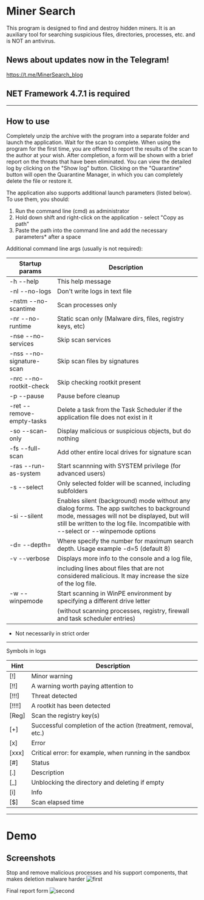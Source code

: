 # Miner Search

This program is designed to find and destroy hidden miners.
It is an auxiliary tool for searching suspicious files, directories, processes, etc. and is NOT an antivirus.

## News about updates now in the Telegram!
https://t.me/MinerSearch_blog

## NET Framework 4.7.1 is required

-----------------------------------------

## How to use

Completely unzip the archive with the program into a separate folder and launch the application. Wait for the scan to complete. When using the program for the first time, you are offered to report the results of the scan to the author at your wish. After completion, a form will be shown with a brief report on the threats that have been eliminated. You can view the detailed log by clicking on the "Show log" button. Clicking on the "Quarantine" button will open the Quarantine Manager, in which you can completely delete the file or restore it.

The application also supports additional launch parameters (listed below). To use them, you should:
1) Run the command line (cmd) as administrator
2) Hold down shift and right-click on the application - select "Copy as path"
3) Paste the path into the command line and add the necessary parameters* after a space

Additional command line args (usually is not required):

| Startup params | Description |                                                                                                           
|----------------|-------------|	                                                                                                          
| -h     --help                | This help message                                                                                        |
| -nl    --no-logs             | Don't write logs in text file                                                                            |
| -nstm  --no-scantime         | Scan processes only                                                                                      |
| -nr    --no-runtime          | Static scan only (Malware dirs, files, registry keys, etc)                                               |
| -nse   --no-services         | Skip scan services                                                                                       |
| -nss   --no-signature-scan   | Skip scan files by signatures                                                                            |
| -nrc   --no-rootkit-check    | Skip checking rootkit present                                                                            |
| -p     --pause               | Pause before cleanup                                                                                     |
| -ret   --remove-empty-tasks  | Delete a task from the Task Scheduler if the application file does not exist in it                       |
| -so    --scan-only           | Display malicious or suspicious objects, but do nothing                                                  |
| -fs    --full-scan           | Add other entire local drives for signature scan                                                         |
| -ras   --run-as-system       | Start scannning with SYSTEM privilege (for advanced users)                                               |
| -s     --select              | Only selected folder will be scanned, including subfolders                                               |
| -si    --silent              | Enables silent (background) mode without any dialog forms. The app switches to background mode, messages will not be displayed, but will still be written to the log file. Incompatible with --select or --winpemode options |
| -d=    --depth=<number>      | Where <number> specify the number for maximum search depth. Usage example -d=5 (default 8)               |
| -v     --verbose             | Displays more info to the console and a log file,                                                        |
|                              | including lines about files that are not considered malicious. It may increase the size of the log file. |
| -w     --winpemode           | Start scanning in WinPE environment by specifying a different drive letter                               |
|                              | (without scanning processes, registry, firewall and task scheduler entries)                              |

* Not necessarily in strict order
--------------------------------------------------------------

Symbols in logs

| Hint | Description |
|-----------|----------|
|    [!] | Minor warning |
| [!!] | A warning worth paying attention to |
|  [!!!] | Threat detected |
| [!!!!] | A rootkit has been detected |
| [Reg] | Scan the registry key(s) |
|    [+] | Successful completion of the action (treatment, removal, etc.) |
|    [x] | Error |
| [xxx] | Critical error: for example, when running in the sandbox |
|    [#] | Status |
| [.] | Description |
|    [_] | Unblocking the directory and deleting if empty |
| [i] | Info |
|    [$] | Scan elapsed time |

----------------------------

# Demo

## Screenshots
Stop and remove malicious processes and his support components, that makes deletion malware harder
![first](https://github.com/user-attachments/assets/29828484-6d57-4e71-ad5c-641913ce34f7)

Final report form
![second](https://github.com/user-attachments/assets/309e7625-bc57-4b80-9052-4805c33f9486)



